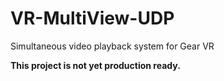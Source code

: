# VR-MultiView-UDP

Simultaneous video playback system for Gear VR

**This project is not yet production ready.**